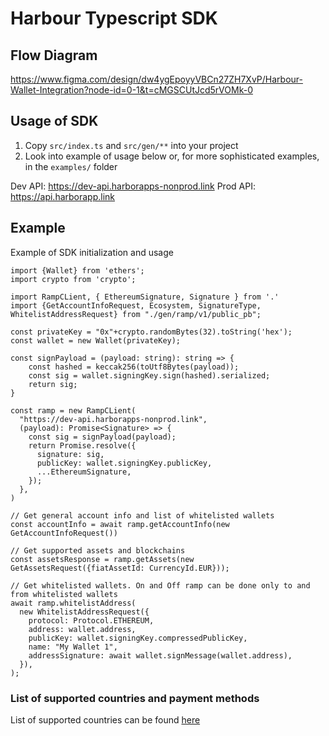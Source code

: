 # Harbour Typescript SDK

## Flow Diagram

https://www.figma.com/design/dw4ygEpoyyVBCn27ZH7XvP/Harbour-Wallet-Integration?node-id=0-1&t=cMGSCUtJcd5rVOMk-0

## Usage of SDK

1. Copy `src/index.ts` and `src/gen/**` into your project
2. Look into example of usage below or, for more sophisticated examples, in the `examples/` folder

Dev API: https://dev-api.harborapps-nonprod.link
Prod API: https://api.harborapp.link


## Example

Example of SDK initialization and usage

```Typscript
import {Wallet} from 'ethers';
import crypto from 'crypto';

import RampCLient, { EthereumSignature, Signature } from '.'
import {GetAccountInfoRequest, Ecosystem, SignatureType, WhitelistAddressRequest} from "./gen/ramp/v1/public_pb";

const privateKey = "0x"+crypto.randomBytes(32).toString('hex');
const wallet = new Wallet(privateKey);

const signPayload = (payload: string): string => {
    const hashed = keccak256(toUtf8Bytes(payload));
    const sig = wallet.signingKey.sign(hashed).serialized;
    return sig;
}

const ramp = new RampCLient(
  "https://dev-api.harborapps-nonprod.link",
  (payload): Promise<Signature> => {
    const sig = signPayload(payload);
    return Promise.resolve({
      signature: sig,
      publicKey: wallet.signingKey.publicKey,
      ...EthereumSignature,
    });
  },
)

// Get general account info and list of whitelisted wallets 
const accountInfo = await ramp.getAccountInfo(new GetAccountInfoRequest())

// Get supported assets and blockchains
const assetsResponse = ramp.getAssets(new GetAssetsRequest({fiatAssetId: CurrencyId.EUR}));

// Get whitelisted wallets. On and Off ramp can be done only to and from whitelisted wallets 
await ramp.whitelistAddress(
  new WhitelistAddressRequest({
    protocol: Protocol.ETHEREUM,
    address: wallet.address,
    publicKey: wallet.signingKey.compressedPublicKey,
    name: "My Wallet 1",
    addressSignature: await wallet.signMessage(wallet.address),
  }),
);
```

### List of supported countries and payment methods
List of supported countries can be found [here](./countries-payments.md)